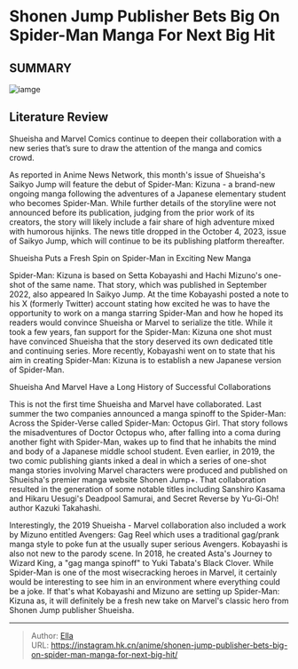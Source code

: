 # Shonen Jump Publisher Bets Big On Spider-Man Manga For Next Big Hit


## SUMMARY 

![iamge](https://static1.srcdn.com/wordpress/wp-content/uploads/2023/10/spider-man-amazing-fantasy-1000-header.jpg)

## Literature Review

Shueisha and Marvel Comics continue to deepen their collaboration with a new series that’s sure to draw the attention of the manga and comics crowd.





As reported in Anime News Network, this month&#39;s issue of Shueisha&#39;s Saikyo Jump will feature the debut of Spider-Man: Kizuna - a brand-new ongoing manga following the adventures of a Japanese elementary student who becomes Spider-Man. While further details of the storyline were not announced before its publication, judging from the prior work of its creators, the story will likely include a fair share of high adventure mixed with humorous hijinks. The news title dropped in the October 4, 2023, issue of Saikyo Jump, which will continue to be its publishing platform thereafter.





 Shueisha Puts a Fresh Spin on Spider-Man in Exciting New Manga 

 

Spider-Man: Kizuna is based on Setta Kobayashi and Hachi Mizuno&#39;s one-shot of the same name. That story, which was published in September 2022, also appeared In Saikyo Jump. At the time Kobayashi posted a note to his X (formerly Twitter) account stating how excited he was to have the opportunity to work on a manga starring Spider-Man and how he hoped its readers would convince Shueisha or Marvel to serialize the title. While it took a few years, fan support for the Spider-Man: Kizuna one shot must have convinced Shueisha that the story deserved its own dedicated title and continuing series. More recently, Kobayashi went on to state that his aim in creating Spider-Man: Kizuna is to establish a new Japanese version of Spider-Man.



 Shueisha And Marvel Have a Long History of Successful Collaborations 
          




This is not the first time Shueisha and Marvel have collaborated. Last summer the two companies announced a manga spinoff to the Spider-Man: Across the Spider-Verse called Spider-Man: Octopus Girl. That story follows the misadventures of Doctor Octopus who, after falling into a coma during another fight with Spider-Man, wakes up to find that he inhabits the mind and body of a Japanese middle school student. Even earlier, in 2019, the two comic publishing giants inked a deal in which a series of one-shot manga stories involving Marvel characters were produced and published on Shueisha&#39;s premier manga website Shonen Jump&#43;. That collaboration resulted in the generation of some notable titles including Sanshiro Kasama and Hikaru Uesugi&#39;s Deadpool Samurai, and Secret Reverse by Yu-Gi-Oh! author Kazuki Takahashi.

Interestingly, the 2019 Shueisha - Marvel collaboration also included a work by Mizuno entitled Avengers: Gag Reel which uses a traditional gag/prank manga style to poke fun at the usually super serious Avengers. Kobayashi is also not new to the parody scene. In 2018, he created Asta&#39;s Journey to Wizard King, a &#34;gag manga spinoff&#34; to Yuki Tabata&#39;s Black Clover. While Spider-Man is one of the most wisecracking heroes in Marvel, it certainly would be interesting to see him in an environment where everything could be a joke. If that&#39;s what Kobayashi and Mizuno are setting up Spider-Man: Kizuna as, it will definitely be a fresh new take on Marvel&#39;s classic hero from Shonen Jump publisher Shueisha.






---

> Author: [Ella](https://instagram.hk.cn/)  
> URL: https://instagram.hk.cn/anime/shonen-jump-publisher-bets-big-on-spider-man-manga-for-next-big-hit/  

